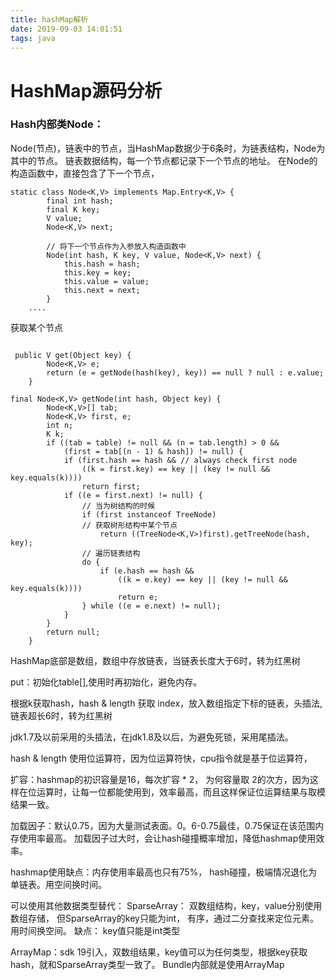 ```yaml
---
title: hashMap解析
date: 2019-09-03 14:01:51
tags: java
---
```


# HashMap源码分析

### Hash内部类Node：
Node(节点)，链表中的节点，当HashMap数据少于6条时，为链表结构，Node为其中的节点。
链表数据结构，每一个节点都记录下一个节点的地址。
在Node的构造函数中，直接包含了下一个节点，
```
static class Node<K,V> implements Map.Entry<K,V> {
        final int hash;
        final K key;
        V value;
        Node<K,V> next;

        // 将下一个节点作为入参放入构造函数中
        Node(int hash, K key, V value, Node<K,V> next) {
            this.hash = hash;
            this.key = key;
            this.value = value;
            this.next = next;
        }
    ....

```

获取某个节点
```

 public V get(Object key) {
        Node<K,V> e;
        return (e = getNode(hash(key), key)) == null ? null : e.value;
    }

final Node<K,V> getNode(int hash, Object key) {
        Node<K,V>[] tab;
        Node<K,V> first, e;
        int n;
        K k;
        if ((tab = table) != null && (n = tab.length) > 0 &&
            (first = tab[(n - 1) & hash]) != null) {
            if (first.hash == hash && // always check first node
                ((k = first.key) == key || (key != null && key.equals(k))))
                return first;
            if ((e = first.next) != null) {
                // 当为树结构的时候
                if (first instanceof TreeNode)
                // 获取树形结构中某个节点
                    return ((TreeNode<K,V>)first).getTreeNode(hash, key);
                // 遍历链表结构    
                do {
                    if (e.hash == hash &&
                        ((k = e.key) == key || (key != null && key.equals(k))))
                        return e;
                } while ((e = e.next) != null);
            }
        }
        return null;
    }

```




HashMap底部是数组，数组中存放链表，当链表长度大于6时，转为红黑树


put：初始化table[],使用时再初始化，避免内存。

根据k获取hash，hash & length 获取 index，放入数组指定下标的链表，头插法, 链表超长6时，转为红黑树

jdk1.7及以前采用的头插法，在jdk1.8及以后，为避免死锁，采用尾插法。

hash & length 使用位运算符，因为位运算符快，cpu指令就是基于位运算符，

扩容：hashmap的初识容量是16，每次扩容 * 2， 为何容量取 2的次方，因为这样在位运算时，让每一位都能使用到，效率最高，而且这样保证位运算结果与取模结果一致。

加载因子：默认0.75，因为大量测试表面。0。6-0.75最佳，0.75保证在该范围内存使用率最高。
加载因子过大时，会让hash碰撞概率增加，降低hashmap使用效率。

hashmap使用缺点：内存使用率最高也只有75%， hash碰撞，极端情况退化为单链表。用空间换时间。

可以使用其他数据类型替代：
SparseArray： 双数组结构，key，value分别使用数组存储， 但SparseArray的key只能为int，
有序，通过二分查找来定位元素。
用时间换空间。
缺点： key值只能是int类型

ArrayMap：sdk 19引入，双数组结果，key值可以为任何类型，根据key获取hash，就和SparseArray类型一致了。
Bundle内部就是使用ArrayMap





